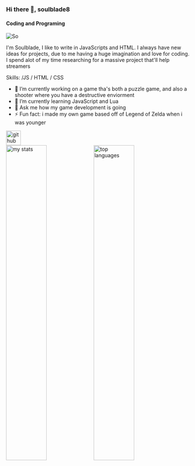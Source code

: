 

### Hi there 👋, soulblade8
#### Coding and Programing

![So](https://github.com/soulblade8/soulblade8/assets/143013195/fd37d648-fb12-40b7-b323-e2c7ce759519)

I'm Soulblade, I like to write in JavaScripts and HTML. I always have new ideas for projects, due to me having a huge imagination and love for coding. I spend alot of my time researching for a massive project that'll help streamers

Skills: /JS / HTML / CSS

- 🔭 I’m currently working on a game tha's both a puzzle game, and also a shooter where you have a destructive enviorment
- 🌱 I’m currently learning JavaScript and Lua 
- 💬 Ask me how my game development is going
- ⚡ Fun fact: i made my own game based off of Legend of Zelda when i was younger 

[<img src='https://cdn.jsdelivr.net/npm/simple-icons@3.0.1/icons/github.svg' alt='github' height='40'>](https://github.com/soulblade8)  
<img alt="my stats" align="left"  width="47%" src="https://github-readme-stats.vercel.app/api?username=soulblade8"/>
<img alt="top languages" align="left" width="47%" src="https://github-readme-stats.vercel.app/api/top-langs/?username=soulblade8&layout=compact"/>
